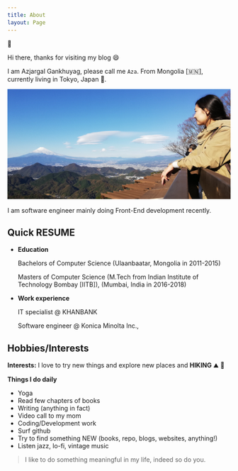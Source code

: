 ```yaml
---
title: About
layout: Page
---
```

:wave:

Hi there, thanks for visiting my blog :smile:

I am Azjargal Gankhuyag, please call me `Aza`. From Mongolia [:mongolia:], currently living in Tokyo, Japan :japan:.

!['me in Izu'](../.vuepress/theme/assets/meTravel.jpg)


I am software engineer mainly doing Front-End development recently.

## Quick RESUME

- **Education**
  
  Bachelors of Computer Science (Ulaanbaatar, Mongolia in 2011-2015)

  Masters of Computer Science (M.Tech from Indian Institute of Technology Bombay [IITB]), (Mumbai, India in 2016-2018)

- **Work experience**
  
    IT specialist @ KHANBANK

  Software engineer @ Konica Minolta Inc.,

## Hobbies/Interests

**Interests:** I love to try new things and explore new places and **HIKING** :mountain: :walking:

**Things I do daily**

- Yoga
- Read few chapters of books
- Writing (anything in fact)
- Video call to my mom
- Coding/Development work
- Surf github
- Try to find something NEW (books, repo, blogs, websites, anything!)
- Listen jazz, lo-fi, vintage music


> I like to do something meaningful in my life, indeed so do you.

